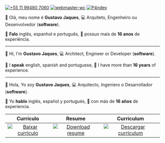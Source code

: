 [![+55 11 99480 7060](https://img.shields.io/badge/WhatsApp-FFFFFF?style=for-the-badge&logo=whatsapp&logoColor=black)](https://web.whatsapp.com/send?phone=5511994807060)
[![webmaster-wc](https://img.shields.io/badge/Skype-FFFFFF.svg?style=for-the-badge&logo=Skype&logoColor=black)](https://join.skype.com/invite/ubuGDMyRNSXx)
[![P4ndev](https://img.shields.io/badge/Facebook-FFFFFF.svg?style=for-the-badge&logo=Facebook&logoColor=black)](https://www.facebook.com/p4ndev)

👋 Olá, meu nome é **Gustavo Jaques**,
💻 Arquiteto, Engenheiro ou Desenvolvedor (**software**).

💬 **Falo** inglês, espanhol e português,
💼 possuo mais de **16 anos** de experiência.

-----

👋 Hi, I'm **Gustavo Jaques**, 
💻 Architect, Engineer or Developer (**software**).

💬 I **speak** english, spanish and portuguese,
💼 I have more than **16 years** of experience.

-----

👋 Hola, Yo soy **Gustavo Jaques**,
💻 Arquitecto, Ingeniero o Desarrollador (**software**).

💬 Yo **hablo** inglés, español y portugués,
💼 con más de **16 años** de experiencia.

|Currículo|Resume|Curriculum|
|:-:|:-:|:-:|
|[![Baixar currículo](https://img.shields.io/badge/Baixar-FFFFFF.svg?style=for-the-badge&logo=Adobe%20Acrobat%20Reader&logoColor=black)](https://www.google.com.br)|[![Download resume](https://img.shields.io/badge/Download-FFFFFF.svg?style=for-the-badge&logo=Adobe%20Acrobat%20Reader&logoColor=black)](https://www.google.com.br)|[![Descargar curriculum](https://img.shields.io/badge/Descargar-FFFFFF.svg?style=for-the-badge&logo=Adobe%20Acrobat%20Reader&logoColor=black)](https://www.google.com.br)|

